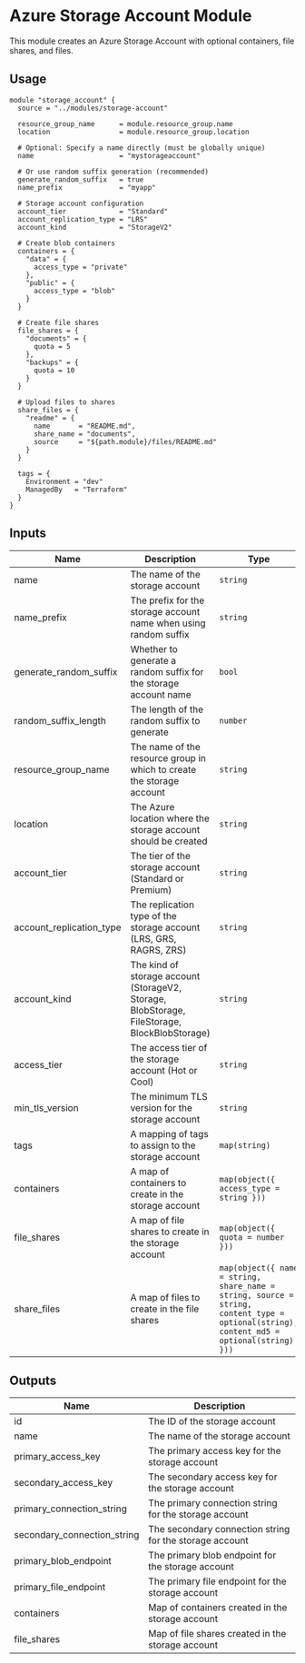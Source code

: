 # Azure Storage Account Module

This module creates an Azure Storage Account with optional containers, file shares, and files.

## Usage

```hcl
module "storage_account" {
  source = "../modules/storage-account"
  
  resource_group_name      = module.resource_group.name
  location                 = module.resource_group.location
  
  # Optional: Specify a name directly (must be globally unique)
  name                     = "mystorageaccount"
  
  # Or use random suffix generation (recommended)
  generate_random_suffix   = true
  name_prefix              = "myapp"
  
  # Storage account configuration
  account_tier             = "Standard"
  account_replication_type = "LRS"
  account_kind             = "StorageV2"
  
  # Create blob containers
  containers = {
    "data" = {
      access_type = "private"
    },
    "public" = {
      access_type = "blob"
    }
  }
  
  # Create file shares
  file_shares = {
    "documents" = {
      quota = 5
    },
    "backups" = {
      quota = 10
    }
  }
  
  # Upload files to shares
  share_files = {
    "readme" = {
      name       = "README.md",
      share_name = "documents",
      source     = "${path.module}/files/README.md"
    }
  }
  
  tags = {
    Environment = "dev"
    ManagedBy   = "Terraform"
  }
}
```

## Inputs

| Name | Description | Type | Default | Required |
|------|-------------|------|---------|:--------:|
| name | The name of the storage account | `string` | `""` | no |
| name_prefix | The prefix for the storage account name when using random suffix | `string` | `"st"` | no |
| generate_random_suffix | Whether to generate a random suffix for the storage account name | `bool` | `true` | yes |
| random_suffix_length | The length of the random suffix to generate | `number` | `8` | no |
| resource_group_name | The name of the resource group in which to create the storage account | `string` | n/a | yes |
| location | The Azure location where the storage account should be created | `string` | n/a | yes |
| account_tier | The tier of the storage account (Standard or Premium) | `string` | `"Standard"` | no |
| account_replication_type | The replication type of the storage account (LRS, GRS, RAGRS, ZRS) | `string` | `"LRS"` | no |
| account_kind | The kind of storage account (StorageV2, Storage, BlobStorage, FileStorage, BlockBlobStorage) | `string` | `"StorageV2"` | no |
| access_tier | The access tier of the storage account (Hot or Cool) | `string` | `"Hot"` | no |
| min_tls_version | The minimum TLS version for the storage account | `string` | `"TLS1_2"` | no |
| tags | A mapping of tags to assign to the storage account | `map(string)` | `{}` | no |
| containers | A map of containers to create in the storage account | `map(object({ access_type = string }))` | `{}` | no |
| file_shares | A map of file shares to create in the storage account | `map(object({ quota = number }))` | `{}` | no |
| share_files | A map of files to create in the file shares | `map(object({ name = string, share_name = string, source = string, content_type = optional(string), content_md5 = optional(string) }))` | `{}` | no |

## Outputs

| Name | Description |
|------|-------------|
| id | The ID of the storage account |
| name | The name of the storage account |
| primary_access_key | The primary access key for the storage account |
| secondary_access_key | The secondary access key for the storage account |
| primary_connection_string | The primary connection string for the storage account |
| secondary_connection_string | The secondary connection string for the storage account |
| primary_blob_endpoint | The primary blob endpoint for the storage account |
| primary_file_endpoint | The primary file endpoint for the storage account |
| containers | Map of containers created in the storage account |
| file_shares | Map of file shares created in the storage account |
